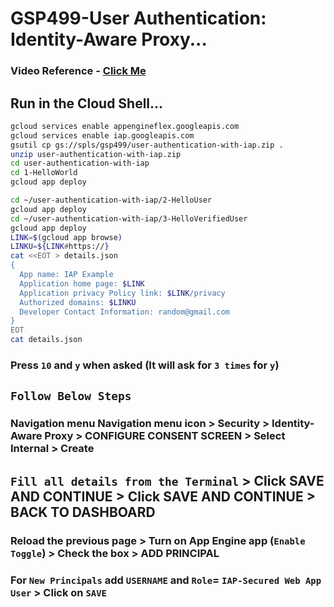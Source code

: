 # GSP499-User Authentication: Identity-Aware Proxy...

### Video Reference - [Click Me](https://youtu.be/C1lXcnWrxzc?si=hgww6uUDkf37C2gu)

## Run in the Cloud Shell...

```bash
gcloud services enable appengineflex.googleapis.com
gcloud services enable iap.googleapis.com
gsutil cp gs://spls/gsp499/user-authentication-with-iap.zip .
unzip user-authentication-with-iap.zip
cd user-authentication-with-iap
cd 1-HelloWorld
gcloud app deploy
```

```bash
cd ~/user-authentication-with-iap/2-HelloUser
gcloud app deploy
cd ~/user-authentication-with-iap/3-HelloVerifiedUser
gcloud app deploy
LINK=$(gcloud app browse)
LINKU=${LINK#https://}
cat <<EOT > details.json
{
  App name: IAP Example
  Application home page: $LINK
  Application privacy Policy link: $LINK/privacy
  Authorized domains: $LINKU
  Developer Contact Information: random@gmail.com
}
EOT
cat details.json
```

### Press `10` and `y` when asked (It will ask for `3 times` for `y`)

## `Follow Below Steps`

### Navigation menu Navigation menu icon > Security > Identity-Aware Proxy > CONFIGURE CONSENT SCREEN > Select Internal > Create

## `Fill all details from the Terminal` > Click SAVE AND CONTINUE > Click SAVE AND CONTINUE > BACK TO DASHBOARD

### Reload the previous page > Turn on App Engine app (`Enable Toggle`) > Check the box > ADD PRINCIPAL

### For `New Principals` add `USERNAME` and `Role`= `IAP-Secured Web App User` > Click on `SAVE`
